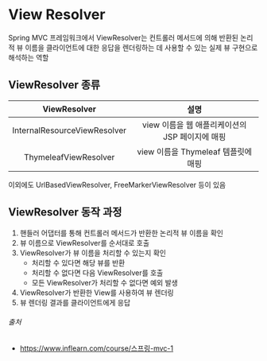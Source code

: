 # View Resolver

Spring MVC 프레임워크에서 ViewResolver는 컨트롤러 메서드에 의해 반환된 논리적 뷰 이름을 클라이언트에 대한 응답을 렌더링하는 데 사용할 수 있는 실제 뷰 구현으로 해석하는 역할

## ViewResolver 종류

|         ViewResolver         |               설명               |
|:----------------------------:|:------------------------------:|
| InternalResourceViewResolver | view 이름을 웹 애플리케이션의 JSP 페이지에 매핑 |
|    ThymeleafViewResolver     |   view 이름을 Thymeleaf 템플릿에 매핑   |

이외에도 UrlBasedViewResolver, FreeMarkerViewResolver 등이 있음

## ViewResolver 동작 과정

1. 핸들러 어댑터를 통해 컨트롤러 메서드가 반환한 논리적 뷰 이름을 확인
2. 뷰 이름으로 ViewResolver를 순서대로 호출
3. ViewResolver가 뷰 이름을 처리할 수 있는지 확인
    - 처리할 수 있다면 해당 뷰를 반환
    - 처리할 수 없다면 다음 ViewResolver를 호출
    - 모든 ViewResolver가 처리할 수 없다면 예외 발생
4. ViewResolver가 반환한 View를 사용하여 뷰 렌더링
5. 뷰 렌더링 결과를 클라이언트에게 응답

###### 출처

- https://www.inflearn.com/course/스프링-mvc-1